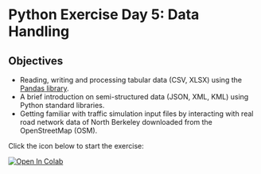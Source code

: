 # Python Exercise Day 5: Data Handling

## Objectives
* Reading, writing and processing tabular data (CSV, XLSX) using the [Pandas library](https://pandas.pydata.org/).
* A brief introduction on semi-structured data (JSON, XML, KML) using Python standard libraries.
* Getting familiar with traffic simulation input files by interacting with real road network data of North Berkeley downloaded from the OpenStreetMap (OSM).

Click the icon below to start the exercise:

[![Open In Colab](https://colab.research.google.com/assets/colab-badge.svg)](https://colab.research.google.com/github/UCB-CE170a/Fall2020/blob/master/python-exercises/Day%205/05_data_processing_students.ipynb)
